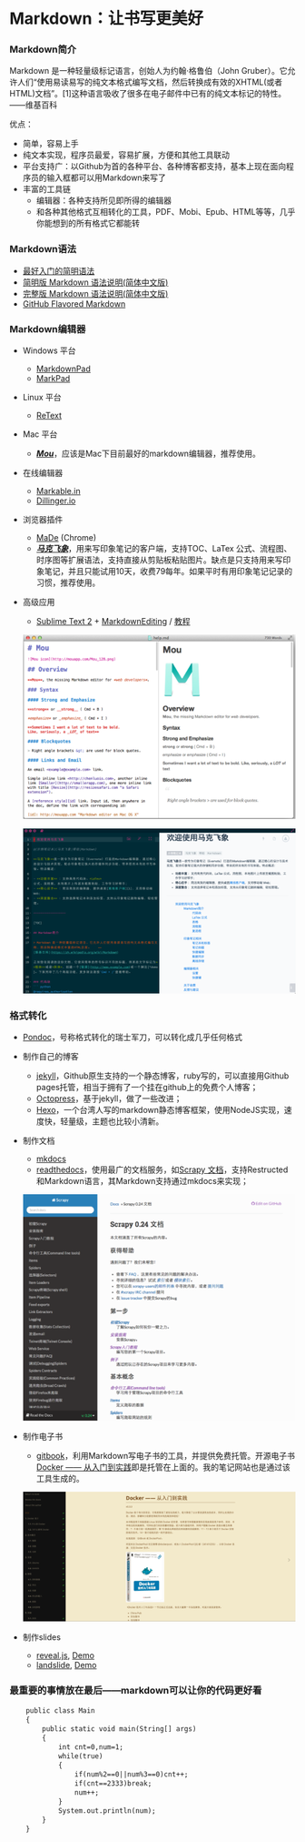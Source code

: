 Markdown：让书写更美好
======================

### Markdown简介

Markdown 是一种轻量级标记语言，创始人为约翰·格鲁伯（John
Gruber）。它允许人们“使用易读易写的纯文本格式编写文档，然后转换成有效的XHTML(或者HTML)文档”。\[1\]这种语言吸收了很多在电子邮件中已有的纯文本标记的特性。
——维基百科

优点：

-   简单，容易上手
-   纯文本实现，程序员最爱，容易扩展，方便和其他工具联动
-   平台支持广：以Github为首的各种平台、各种博客都支持，基本上现在面向程序员的输入框都可以用Markdown来写了
-   丰富的工具链
    -   编辑器：各种支持所见即所得的编辑器
    -   和各种其他格式互相转化的工具，PDF、Mobi、Epub、HTML等等，几乎你能想到的所有格式它都能转

### Markdown语法

-   [最好入门的简明语法](http://ibruce.info/2013/11/26/markdown/)
-   [简明版
    Markdown 语法说明(简体中文版)](http://wowubuntu.com/markdown/basic.html)
-   [完整版
    Markdown 语法说明(简体中文版)](http://wowubuntu.com/markdown/index.html)
-   [GitHub Flavored
    Markdown](https://help.github.com/articles/github-flavored-markdown/)

### Markdown编辑器

-   Windows 平台
    -   [MarkdownPad](http://markdownpad.com/)
    -   [MarkPad](http://code52.org/DownmarkerWPF/)
-   Linux 平台
    -   [ReText](http://sourceforge.net/p/retext/home/ReText/)
-   Mac 平台
    -   [***Mou***](http://mouapp.com/)，应该是Mac下目前最好的markdown编辑器，推荐使用。
-   在线编辑器
    -   [Markable.in](http://markable.in/)
    -   [Dillinger.io](http://dillinger.io/)
-   浏览器插件
    -   [MaDe](https://chrome.google.com/webstore/detail/oknndfeeopgpibecfjljjfanledpbkog) (Chrome)
    -   [***马克飞象***](http://maxiang.info/)，用来写印象笔记的客户端，支持TOC、LaTex
        公式、流程图、时序图等扩展语法，支持直接从剪贴板粘贴图片。缺点是只支持用来写印象笔记，并且只能试用10天，收费79每年。如果平时有用印象笔记记录的习惯，推荐使用。
-   高级应用

    -   [Sublime Text 2](http://www.sublimetext.com/2) +
        [MarkdownEditing](http://ttscoff.github.io/MarkdownEditing/) /
        [教程](http://lucifr.com/2012/07/12/markdownediting-for-sublime-text-2/)

    ![](144405210343108_files/144397483516233.png)

    ![](144405210343108_files/144397493224203.png)

### 格式转化

-   [Pondoc](http://johnmacfarlane.net/pandoc/)，号称格式转化的瑞士军刀，可以转化成几乎任何格式
-   制作自己的博客
    -   [jekyll](http://jekyllcn.com/)，Github原生支持的一个静态博客，ruby写的，可以直接用Github
        pages托管，相当于拥有了一个挂在github上的免费个人博客；
    -   [Octopress](http://octopress.org/)，基于jekyll，做了一些改进；
    -   [Hexo](http://hexo.io/index.html)，一个台湾人写的markdown静态博客框架，使用NodeJS实现，速度快，轻量级，主题也比较小清新。
-   制作文档

    -   [mkdocs](http://www.mkdocs.org/)
    -   [readthedocs](https://readthedocs.org/)，使用最广的文档服务，如[Scrapy
        文档](https://scrapy-chs.readthedocs.org/zh_CN/0.24/index.html)，支持Restructed和Markdown语言，其Markdown支持通过mkdocs来实现；

    ![](144405210343108_files/144397497461561.png)

-   制作电子书

    -   [gitbook](https://www.gitbook.com/)，利用Markdown写电子书的工具，并提供免费托管。开源电子书[Docker
        ——
        从入门到实践](http://yeasy.gitbooks.io/docker_practice/)即是托管在上面的。我的笔记网站也是通过该工具生成的。

    ![](144405210343108_files/144397547560778.png)

-   制作slides
    -   [reveal.js](https://github.com/hakimel/reveal.js),
        [Demo](http://lab.hakim.se/reveal-js/#/)
    -   [landslide](https://github.com/adamzap/landslide),
        [Demo](http://adamzap.com/misc/presentation.html#slide1)

### 最重要的事情放在最后——markdown可以让你的代码更好看

```
    public class Main
    {
        public static void main(String[] args)
        {
            int cnt=0,num=1;
            while(true)
            {
                if(num%2==0||num%3==0)cnt++;
                if(cnt==2333)break;
                num++;
            }
            System.out.println(num);
        }
    }
```
